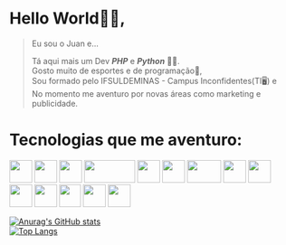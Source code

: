 # Hello World👋😄,

<blockquote align="left"> 
 Eu sou o Juan e...  

 Tá aqui mais um Dev ___PHP___ e ___Python___ 🐘🐍.  
 Gosto muito de esportes e de programação🧮,  
 Sou formado pelo IFSULDEMINAS - Campus Inconfidentes(TI🖥️) e  
 No momento me aventuro por novas áreas como marketing e publicidade.  
</blockquote>  

# Tecnologias que me aventuro:  

<p>
<img src="https://cdn.pixabay.com/photo/2017/08/05/11/16/logo-2582748_1280.png" height="40" width="40">
<img src="https://cdn.pixabay.com/photo/2017/08/05/11/16/logo-2582747_1280.png" height="40" width="40">
<img src="https://www.python.org/static/favicon.ico" height="40" width="40">
<img src="https://www.php.net/images/php8/logo_php8_1.svg" height="40" width="90">
<img src="https://cdn.arduino.cc/header-footer/prod/assets/favicon-arduino/favicon.ico" height="40" width="40">
<img src="https://flask.palletsprojects.com/en/2.0.x/_static/flask-icon.png" height="40" width="40">
<img src="https://labs.mysql.com/common/logos/mysql-logo.svg?v2" height="40" width="60">
<img src="https://brandslogos.com/wp-content/uploads/thumbs/bootstrap-logo-vector.svg" height="40" width="40">
<img src="https://www.mautic.org/themes/custom/mauticorg_base/favicon.ico" height="40" width="40">
<img src="https://upload.wikimedia.org/wikipedia/commons/6/6d/Kodular_Logo.png" height="40" width="40">
<img src="https://upload.wikimedia.org/wikipedia/commons/7/79/Construct_3_Logo.svg" height="40" width="40">
<img src="https://pkgs.rstudio.com/rmarkdown/reference/figures/logo.png" height="40" width="38">
<img src="https://upload.wikimedia.org/wikipedia/commons/9/93/Wordpress_Blue_logo.png" height="40" width="40">
<img src="https://www.coreldraw.com/static/cdgs/product_content/cdgs/2019/boxshot-coreldraw-upgrade-program-2019.png" height="40" width="40">
</p>

 [![Anurag's GitHub stats](https://github-readme-stats.vercel.app/api?username=barreto-juan&show_icons=true&theme=dark&border_radius=10px)](https://github.com/anuraghazra/github-readme-stats)  
 [![Top Langs](https://github-readme-stats.vercel.app/api/top-langs/?username=barreto-juan&layout=compact&theme=dark&border=10px)](https://github.com/anuraghazra/github-readme-stats)   
 

